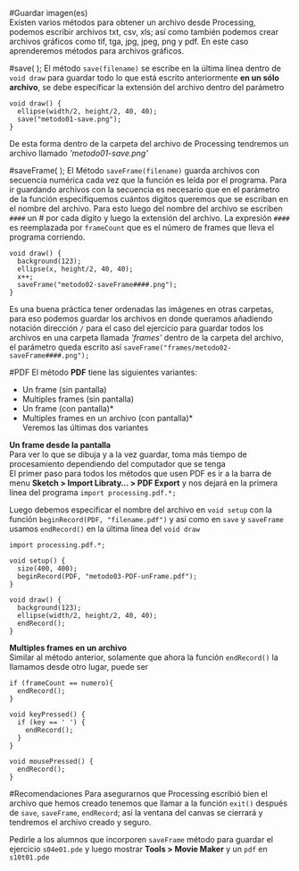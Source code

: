 #Guardar imagen(es)  
Existen varios métodos para obtener un archivo desde Processing, podemos escribir archivos txt, csv, xls; así como también podemos crear archivos gráficos como tif, tga, jpg, jpeg, png y pdf. En este caso aprenderemos métodos para archivos gráficos. 

#save( );
El método `save(filename)` se escribe en la última línea dentro de `void draw` para guardar todo lo que está escrito anteriormente **en un sólo archivo**, se debe específicar la extensión del archivo dentro del parámetro  
```{processing}
void draw() {
  ellipse(width/2, height/2, 40, 40);
  save("metodo01-save.png");
}
```
De esta forma dentro de la carpeta del archivo de Processing tendremos un archivo llamado *'metodo01-save.png'*

#saveFrame( );
El Método `saveFrame(filename)` guarda archivos con secuencia numérica cada vez que la función es leída por el programa. Para ir guardando archivos con la secuencia es necesario que en el parámetro de la función especifiquemos cuántos digitos queremos que se escriban en el nombre del archivo. Para esto luego del nombre del archivo se escriben `####` un # por cada dígito y luego la extensión del archivo. La expresión `####` es reemplazada por `frameCount` que es el número de frames que lleva el programa corriendo.

```{processing}
void draw() {
  background(123);
  ellipse(x, height/2, 40, 40);
  x++;
  saveFrame("metodo02-saveFrame####.png");
}
```
Es una buena práctica tener ordenadas las imágenes en otras carpetas, para eso podemos guardar los archivos en donde queramos añadiendo notación dirección `/` para el caso del ejercicio para guardar todos los archivos en una carpeta llamada *'frames'* dentro de la carpeta del archivo, el parámetro queda escrito así `saveFrame("frames/metodo02-saveFrame####.png");`  

#PDF
El método **PDF** tiene las siguientes variantes:
- Un frame (sin pantalla)
- Multiples frames (sin pantalla)
- Un frame (con pantalla)*
- Multiples frames en un archivo (con pantalla)*  
Veremos las últimas dos variantes  

**Un frame desde la pantalla**  
Para ver lo que se dibuja y a la vez guardar, toma más tiempo de procesamiento dependiendo del computador que se tenga  
El primer paso para todos los métodos que usen PDF es ir a la barra de menu **Sketch > Import Libraty… > PDF Export** y nos dejará en la primera línea del programa `import processing.pdf.*;`

Luego debemos especificar el nombre del archivo en `void setup` con la función `beginRecord(PDF, "filename.pdf")` y así como en `save` y `saveFrame` usamos `endRecord()` en la última línea del `void draw`  

```{processing}
import processing.pdf.*;

void setup() {
  size(400, 400);
  beginRecord(PDF, "metodo03-PDF-unFrame.pdf");
}

void draw() {
  background(123);
  ellipse(width/2, height/2, 40, 40);
  endRecord();
}
```  
**Multiples frames en un archivo**  
Similar al método anterior, solamente que ahora la función `endRecord()` la llamamos desde otro lugar, puede ser 
```{processing}
if (frameCount == numero){
  endRecord();
}
```
```{processing}
void keyPressed() {
  if (key == ' ') {
    endRecord();
  }
}
```
```{processing}
void mousePressed() {
  endRecord();
}
```

#Recomendaciones
Para asegurarnos que Processing escribió bien el archivo que hemos creado tenemos que llamar a la función `exit()` después de `save`, `saveFrame`, `endRecord`; así la ventana del canvas se cierrará y tendremos el archivo creado y seguro.

Pedirle a los alumnos que incorporen `saveFrame` método para guardar el ejercicio `s04e01.pde` y luego mostrar **Tools > Movie Maker** y un `pdf` en `s10t01.pde`
